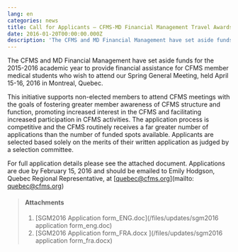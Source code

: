 ```yaml
---
lang: en
categories: news
title: Call for Applicants – CFMS-MD Financial Management Travel Awards
date: 2016-01-20T00:00:00.000Z
description: 'The CFMS and MD Financial Management have set aside funds for the 2015-2016 academic year to provide financial assistance for CFMS member medical students who wish to attend our Spring General Meeting, held April 15-16, 2016 in Montreal, Quebec.'
---
```



The CFMS and MD Financial Management have set aside funds for the 2015-2016 academic year to provide financial assistance for CFMS member medical students who wish to attend our Spring General Meeting, held April 15-16, 2016 in Montreal, Quebec.

This initiative supports non-elected members to attend CFMS meetings with the goals of fostering greater member awareness of CFMS structure and function, promoting increased interest in the CFMS and facilitating increased participation in CFMS activities. The application process is competitive and the CFMS routinely receives a far greater number of applications than the number of funded spots available. Applicants are selected based solely on the merits of their written application as judged by a selection committee.

For full application details please see the attached document. Applications are due by February 15, 2016 and should be emailed to Emily Hodgson, Quebec Regional Representative, at&nbsp;[quebec@cfms.org](mailto: quebec@cfms.org)

> #### **Attachments**
> 1. [SGM2016 Application form_ENG.doc](/files/updates/sgm2016 application form_eng.doc)
> 2. [SGM2016 Application form_FRA.docx&nbsp;](/files/updates/sgm2016 application form_fra.docx)